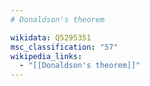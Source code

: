 ```yaml
---
# Donaldson's theorem

wikidata: Q5295351
msc_classification: "57"
wikipedia_links:
  - "[[Donaldson's theorem]]"
---
```

